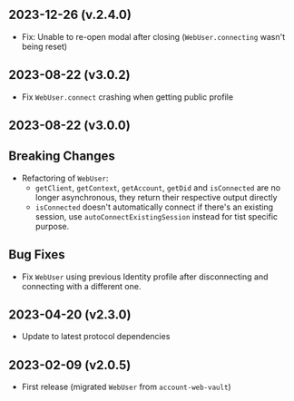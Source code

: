 2023-12-26 (v.2.4.0)
-------------------

- Fix: Unable to re-open modal after closing (`WebUser.connecting` wasn't being reset)

2023-08-22 (v3.0.2)
-------------------

- Fix `WebUser.connect` crashing when getting public profile

2023-08-22 (v3.0.0)
-------------------

## Breaking Changes

- Refactoring of `WebUser`:
  - `getClient`, `getContext`, `getAccount`, `getDid` and `isConnected` are no longer asynchronous, they return their respective output directly
  - `isConnected` doesn't automatically connect if there's an existing session, use `autoConnectExistingSession` instead for tist specific purpose.

## Bug Fixes

- Fix `WebUser` using previous Identity profile after disconnecting and connecting with a different one.

2023-04-20 (v2.3.0)
-------------------

- Update to latest protocol dependencies

2023-02-09 (v2.0.5)
-------------------

- First release (migrated `WebUser` from `account-web-vault`)
